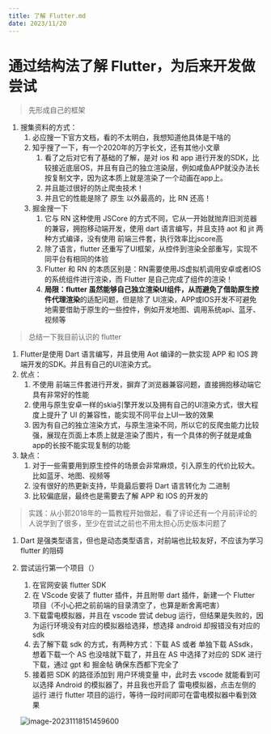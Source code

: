 ```yaml
---
title: 了解 Flutter.md
date: 2023/11/20
---
```


# 通过结构法了解 Flutter，为后来开发做尝试
> 先形成自己的框架

1. 搜集资料的方式：
   1. 必应搜一下官方文档，看的不太明白，我想知道他具体是干啥的
   2. 知乎搜了一下，有一个2020年的万字长文，还有其他小文章
      1. 看了之后对它有了基础的了解，是对 ios 和 app 进行开发的SDK，比较接近底层OS，并且有自己的独立渲染层，例如咸鱼APP就没办法长按复制文字，因为这本质上就是渲染了一个动画在app上。
      2. 并且能过很好的防止爬虫技术！
      3. 并且它的性能是除了 原生 以外最高的，比 RN 还高！
   3. 掘金搜一下
      1. 它与 RN 这种使用 JSCore 的方式不同，它从一开始就抛弃旧浏览器的兼容，拥抱移动端开发，使用 dart 语言编写，并且支持 aot 和 jit 两种方式编译，没有使用 前端三件套，执行效率比jscore高
      2. 除了语言，flutter 还重写了UI框架，从控件到渲染全部重写，实现不同平台有相同的体验
      3. Flutter 和 RN 的本质区别是：RN需要使用JS虚拟机调用安卓或者IOS的系统组件进行渲染，而 Flutter 是自己完成了组件的渲染！
      4. **局限：**flutter 虽然能够自己独立渲染UI组件，从而避免了借助**原生控件代理渲染**的适配问题，但是除了 UI渲染，APP或IOS开发不可避免地需要借助于原生的一些控件，例如开发地图、调用系统api、蓝牙、视频等

> 总结一下我目前认识的 flutter

1. Flutter是使用 Dart 语言编写，并且使用 Aot 编译的一款实现 APP 和 IOS 跨端开发的SDK。并且有自己的UI渲染方式。
2. 优点：
   1. 不使用 前端三件套进行开发，摒弃了浏览器兼容问题，直接拥抱移动端它具有非常好的性能
   2. 使用与原生安卓一样的skia引擎开发以及拥有自己的UI渲染方式，很大程度上提升了 UI 的兼容性，能实现不同平台上UI一致的效果
   3. 因为有自己的独立渲染方式，与原生渲染不同，所以它的反爬虫能力比较强，展现在页面上本质上就是渲染了图片，有一个具体的例子就是咸鱼app的长按不能实现复制的功能
3. 缺点：
   1. 对于一些需要用到原生控件的场景会非常麻烦，引入原生的代价比较大。比如蓝牙、地图、视频等
   2. 没有很好的热更新支持，毕竟最后要将 Dart 语言转化为 二进制
   3. 比较偏底层，最终也是需要去了解 APP 和 IOS 的开发的

> 实践：从小郭2018年的一篇教程开始做起，看了评论还有一个月前评论的人说学到了很多，至少在尝试之前也不用太担心历史版本问题了

1. Dart 是强类型语言，但也是动态类型语言，对前端也比较友好，不应该为学习 flutter 的阻碍
2. 尝试运行第一个项目（）
   1. 在官网安装 flutter SDK
   2. 在 VScode 安装了 flutter 插件，并且附带 dart 插件，新建一个 Flutter 项目（不小心把之前前端的目录清空了，也算是断舍离吧害）
   3. 下载雷电模拟器，并且在 vscode 尝试 debug 运行，但结果是失败的，因为运行环境没有对应的模拟器给选择，想选择 android 却报错没有对应的 sdk
   4. 去了解下载 sdk 的方式，有两种方式：下载 AS 或者 单独下载 ASsdk，想着下载一个 AS 也没啥就下载了，并且在 AS 中选择了对应的 SDK 进行下载，通过 gpt 和 掘金帖 确保东西都下完全了
   5. 接着把 SDK 的路径添加到 用户环境变量 中，此时去 vscode 就能看到可以选择 Android 的模拟器了，并且我也开启了 雷电模拟器，点击左侧的 运行 进行 flutter 项目的运行，等待一段时间即可在雷电模拟器中看到效果
   
   ![image-20231118151459600](http://8.134.197.161:3000/api/images/blog/image-1710049158461.png)